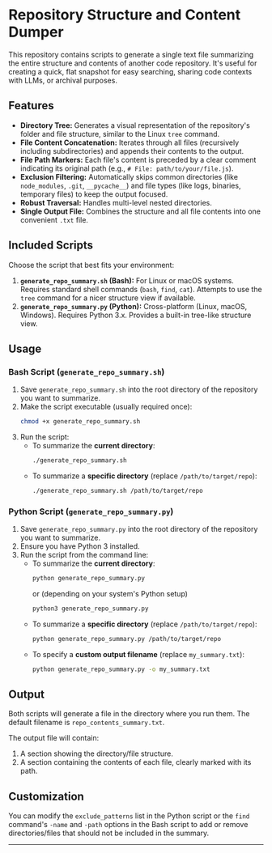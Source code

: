 # Repository Structure and Content Dumper

This repository contains scripts to generate a single text file summarizing the entire structure and contents of another code repository. It's useful for creating a quick, flat snapshot for easy searching, sharing code contexts with LLMs, or archival purposes.

## Features

*   **Directory Tree:** Generates a visual representation of the repository's folder and file structure, similar to the Linux `tree` command.
*   **File Content Concatenation:** Iterates through all files (recursively including subdirectories) and appends their contents to the output.
*   **File Path Markers:** Each file's content is preceded by a clear comment indicating its original path (e.g., `# File: path/to/your/file.js`).
*   **Exclusion Filtering:** Automatically skips common directories (like `node_modules`, `.git`, `__pycache__`) and file types (like logs, binaries, temporary files) to keep the output focused.
*   **Robust Traversal:** Handles multi-level nested directories.
*   **Single Output File:** Combines the structure and all file contents into one convenient `.txt` file.

## Included Scripts

Choose the script that best fits your environment:

1.  **`generate_repo_summary.sh` (Bash):** For Linux or macOS systems. Requires standard shell commands (`bash`, `find`, `cat`). Attempts to use the `tree` command for a nicer structure view if available.
2.  **`generate_repo_summary.py` (Python):** Cross-platform (Linux, macOS, Windows). Requires Python 3.x. Provides a built-in tree-like structure view.

## Usage

### Bash Script (`generate_repo_summary.sh`)

1.  Save `generate_repo_summary.sh` into the root directory of the repository you want to summarize.
2.  Make the script executable (usually required once):
    ```bash
    chmod +x generate_repo_summary.sh
    ```
3.  Run the script:
    *   To summarize the **current directory**:
        ```bash
        ./generate_repo_summary.sh
        ```
    *   To summarize a **specific directory** (replace `/path/to/target/repo`):
        ```bash
        ./generate_repo_summary.sh /path/to/target/repo
        ```

### Python Script (`generate_repo_summary.py`)

1.  Save `generate_repo_summary.py` into the root directory of the repository you want to summarize.
2.  Ensure you have Python 3 installed.
3.  Run the script from the command line:
    *   To summarize the **current directory**:
        ```bash
        python generate_repo_summary.py
        ```
        or (depending on your system's Python setup)
        ```bash
        python3 generate_repo_summary.py
        ```
    *   To summarize a **specific directory** (replace `/path/to/target/repo`):
        ```bash
        python generate_repo_summary.py /path/to/target/repo
        ```
    *   To specify a **custom output filename** (replace `my_summary.txt`):
        ```bash
        python generate_repo_summary.py -o my_summary.txt
        ```

## Output

Both scripts will generate a file in the directory where you run them. The default filename is `repo_contents_summary.txt`.

The output file will contain:

1.  A section showing the directory/file structure.
2.  A section containing the contents of each file, clearly marked with its path.

## Customization

You can modify the `exclude_patterns` list in the Python script or the `find` command's `-name` and `-path` options in the Bash script to add or remove directories/files that should not be included in the summary.

---
